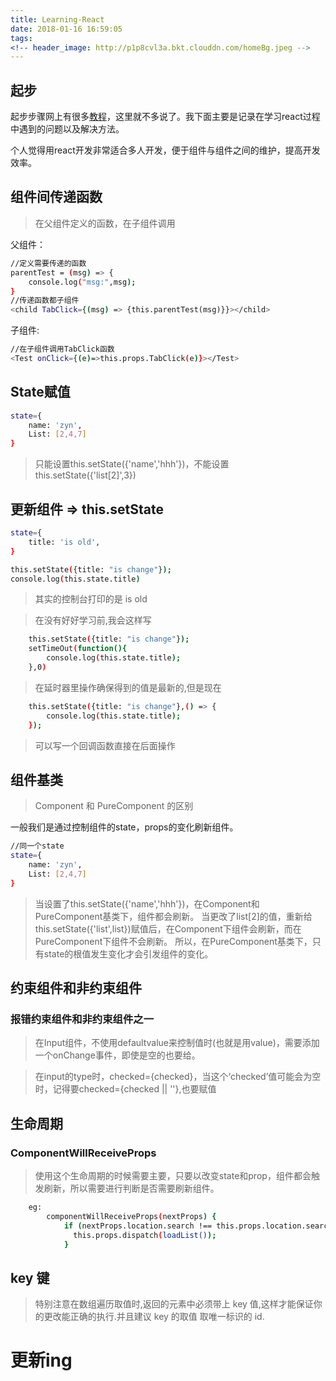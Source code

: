 ```yaml
---
title: Learning-React
date: 2018-01-16 16:59:05
tags:
<!-- header_image: http://p1p8cvl3a.bkt.clouddn.com/homeBg.jpeg -->
---
```

## 起步

起步步骤网上有很多[教程](http://www.ruanyifeng.com/blog/2015/03/react.html)，这里就不多说了。我下面主要是记录在学习react过程中遇到的问题以及解决方法。

个人觉得用react开发非常适合多人开发，便于组件与组件之间的维护，提高开发效率。

## 组件间传递函数

>在父组件定义的函数，在子组件调用

父组件：

```bash
//定义需要传递的函数
parentTest = (msg) => {
	console.log("msg:",msg);
}
//传递函数都子组件
<child TabClick={(msg) => {this.parentTest(msg)}}></child>

```
子组件:

```bash
//在子组件调用TabClick函数
<Test onClick={(e)=>this.props.TabClick(e)}></Test>

```
## State赋值

```bash
state={
	name: 'zyn',
	List: [2,4,7]
}

```
>只能设置this.setState({'name','hhh'})，不能设置this.setState({'list[2]',3})

## 更新组件 => this.setState

```bash
state={
	title: 'is old',
}

this.setState({title: "is change"});
console.log(this.state.title)

```
> 其实的控制台打印的是 is old

>在没有好好学习前,我会这样写

```bash
    this.setState({title: "is change"});
    setTimeOut(function(){
        console.log(this.state.title);
    },0)
```
>在延时器里操作确保得到的值是最新的,但是现在

```bash
    this.setState({title: "is change"},() => {
        console.log(this.state.title);
    });
```
>可以写一个回调函数直接在后面操作


## 组件基类

> Component 和 PureComponent 的区别

一般我们是通过控制组件的state，props的变化刷新组件。

```bash
//同一个state
state={
	name: 'zyn',
	List: [2,4,7]
}

```
>当设置了this.setState({'name','hhh'})，在Component和PureComponent基类下，组件都会刷新。
>当更改了list[2]的值，重新给this.setState({'list',list})赋值后，在Component下组件会刷新，而在PureComponent下组件不会刷新。
所以，在PureComponent基类下，只有state的根值发生变化才会引发组件的变化。

## 约束组件和非约束组件

### 报错约束组件和非约束组件之一

>在Input组件，不使用defaultvalue来控制值时(也就是用value)，需要添加一个onChange事件，即使是空的也要给。

>在input的type时，checked={checked}，当这个‘checked’值可能会为空时，记得要checked={checked || ''},也要赋值

## 生命周期

### ComponentWillReceiveProps

>使用这个生命周期的时候需要主要，只要以改变state和prop，组件都会触发刷新，所以需要进行判断是否需要刷新组件。

```bash
    eg:
        componentWillReceiveProps(nextProps) {
            if (nextProps.location.search !== this.props.location.search) {
              this.props.dispatch(loadList());
            }
```

## key 键

>特别注意在数组遍历取值时,返回的元素中必须带上 key 值,这样才能保证你的更改能正确的执行.并且建议 key 的取值 取唯一标识的 id.

# 更新ing
